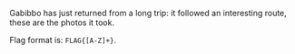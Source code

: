 Gabibbo has just returned from a long trip: it followed an interesting route, these are the photos it took.

Flag format is: `FLAG{[A-Z]+}`.